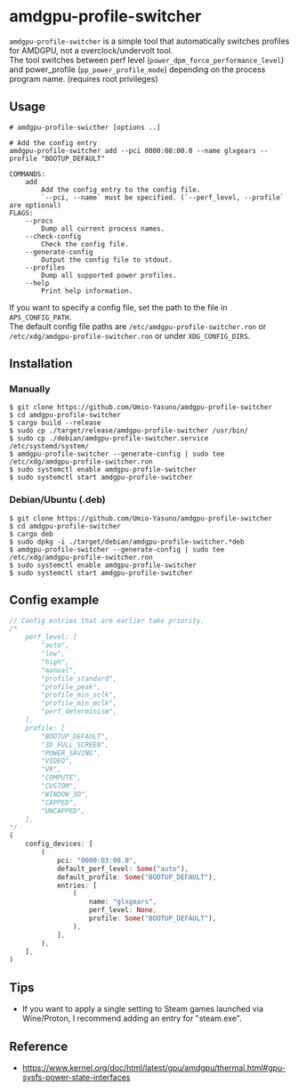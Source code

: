 # amdgpu-profile-switcher
`amdgpu-profile-switcher` is a simple tool that automatically switches profiles for AMDGPU, not a overclock/undervolt tool.  
The tool switches between perf level (`power_dpm_force_performance_level`) and power_profile (`pp_power_profile_mode`) depending on the process program name. (requires root privileges)  

## Usage
```
# amdgpu-profile-swicther [options ..]
```

```
# Add the config entry
amdgpu-profile-switcher add --pci 0000:08:00.0 --name glxgears --profile "BOOTUP_DEFAULT"
```

```
COMMANDS:
    add
        Add the config entry to the config file.
        `--pci, --name` must be specified. (`--perf_level, --profile` are optional)
FLAGS:
    --procs
        Dump all current process names.
    --check-config
        Check the config file.
    --generate-config
        Output the config file to stdout.
    --profiles
        Dump all supported power profiles.
    --help
        Print help information.
```

If you want to specify a config file, set the path to the file in `APS_CONFIG_PATH`.  
The default config file paths are `/etc/amdgpu-profile-switcher.ron` or `/etc/xdg/amdgpu-profile-switcher.ron` or under `XDG_CONFIG_DIRS`.  

## Installation
### Manually
```
$ git clone https://github.com/Umio-Yasuno/amdgpu-profile-switcher
$ cd amdgpu-profile-switcher
$ cargo build --release
$ sudo cp ./target/release/amdgpu-profile-switcher /usr/bin/
$ sudo cp ./debian/amdgpu-profile-switcher.service /etc/systemd/system/
$ amdgpu-profile-switcher --generate-config | sudo tee /etc/xdg/amdgpu-profile-switcher.ron
$ sudo systemctl enable amdgpu-profile-switcher
$ sudo systemctl start amdgpu-profile-switcher
```

### Debian/Ubuntu (.deb)
```
$ git clone https://github.com/Umio-Yasuno/amdgpu-profile-switcher
$ cd amdgpu-profile-switcher
$ cargo deb
$ sudo dpkg -i ./target/debian/amdgpu-profile-switcher.*deb
$ amdgpu-profile-switcher --generate-config | sudo tee /etc/xdg/amdgpu-profile-switcher.ron
$ sudo systemctl enable amdgpu-profile-switcher
$ sudo systemctl start amdgpu-profile-switcher
```

## Config example
```rust
// Config entries that are earlier take priority.
/*
    perf_level: [
        "auto",
        "low",
        "high",
        "manual",
        "profile_standard",
        "profile_peak",
        "profile_min_sclk",
        "profile_min_mclk",
        "perf_determinism",
    ],
    profile: [
        "BOOTUP_DEFAULT",
        "3D_FULL_SCREEN",
        "POWER_SAVING",
        "VIDEO",
        "VR",
        "COMPUTE",
        "CUSTOM",
        "WINDOW_3D",
        "CAPPED",
        "UNCAPPED",
    ],
*/
(
    config_devices: [
        (
            pci: "0000:03:00.0",
            default_perf_level: Some("auto"),
            default_profile: Some("BOOTUP_DEFAULT"),
            entries: [
                (
                    name: "glxgears",
                    perf_level: None,
                    profile: Some("BOOTUP_DEFAULT"),
                ),
            ],
        ),
    ],
)
```

## Tips
 * If you want to apply a single setting to Steam games launched via Wine/Proton, I recommend adding an entry for "steam.exe".

## Reference
 * <https://www.kernel.org/doc/html/latest/gpu/amdgpu/thermal.html#gpu-sysfs-power-state-interfaces>
